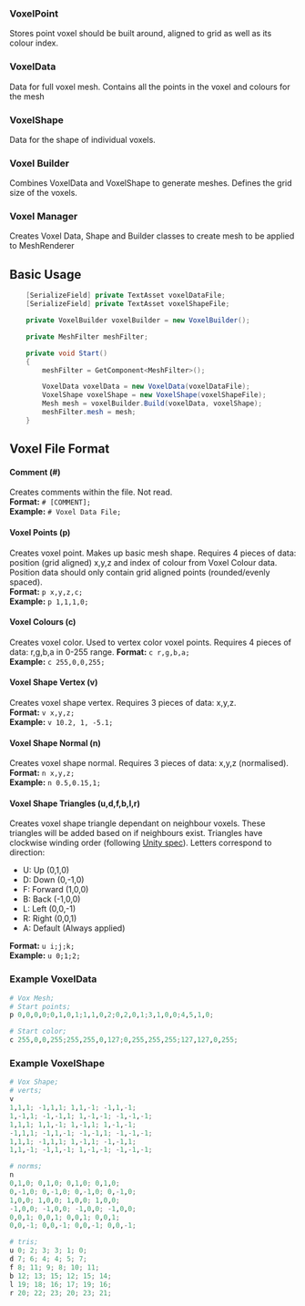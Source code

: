 ### VoxelPoint
Stores point voxel should be built around, aligned to grid as well as its colour index.

### VoxelData
Data for full voxel mesh. Contains all the points in the voxel and colours for the mesh

### VoxelShape
Data for the shape of individual voxels. 

### Voxel Builder
Combines VoxelData and VoxelShape to generate meshes. Defines the grid size of the voxels.

### Voxel Manager
Creates Voxel Data, Shape and Builder classes to create mesh to be applied to MeshRenderer

## Basic Usage
```cs
    [SerializeField] private TextAsset voxelDataFile;
    [SerializeField] private TextAsset voxelShapeFile;

    private VoxelBuilder voxelBuilder = new VoxelBuilder();

    private MeshFilter meshFilter;

    private void Start()
    {
        meshFilter = GetComponent<MeshFilter>();

        VoxelData voxelData = new VoxelData(voxelDataFile);
        VoxelShape voxelShape = new VoxelShape(voxelShapeFile);
        Mesh mesh = voxelBuilder.Build(voxelData, voxelShape);
        meshFilter.mesh = mesh;
    }
```

## Voxel File Format
#### Comment (#)
Creates comments within the file. Not read.   
**Format:** `# [COMMENT];`   
**Example:** `# Voxel Data File;`

#### Voxel Points (p)
Creates voxel point. Makes up basic mesh shape. Requires 4 pieces of data: position (grid aligned) x,y,z and index of colour from Voxel Colour data. Position data should only contain grid aligned points (rounded/evenly spaced).     
**Format:** `p x,y,z,c;`   
**Example:** `p 1,1,1,0;`

#### Voxel Colours (c)
Creates voxel color. Used to vertex color voxel points. Requires 4 pieces of data: r,g,b,a in 0-255 range.
**Format:** `c r,g,b,a;`   
**Example:** `c 255,0,0,255;`

#### Voxel Shape Vertex (v)
Creates voxel shape vertex. Requires 3 pieces of data: x,y,z.  
**Format:** `v x,y,z;`   
**Example:** `v 10.2, 1, -5.1;`

#### Voxel Shape Normal (n)
Creates voxel shape normal. Requires 3 pieces of data: x,y,z (normalised).  
**Format:** `n x,y,z;`   
**Example:** `n 0.5,0.15,1;`

#### Voxel Shape Triangles (u,d,f,b,l,r)
Creates voxel shape triangle dependant on neighbour voxels. These triangles will be added based on if neighbours exist. Triangles have clockwise winding order (following [Unity spec](https://docs.unity3d.com/2021.2/Documentation/Manual/AnatomyofaMesh.html#index-data)). Letters correspond to direction:  
- U: Up (0,1,0)
- D: Down (0,-1,0)
- F: Forward (1,0,0)
- B: Back (-1,0,0)
- L: Left (0,0,-1)
- R: Right (0,0,1) 
- A: Default (Always applied)

**Format:** `u i;j;k;`   
**Example:** `u 0;1;2;`


### Example VoxelData
```py
# Vox Mesh;
# Start points;
p 0,0,0,0;0,1,0,1;1,1,0,2;0,2,0,1;3,1,0,0;4,5,1,0;

# Start color;
c 255,0,0,255;255,255,0,127;0,255,255,255;127,127,0,255;
```


### Example VoxelShape
```py
# Vox Shape;
# verts;
v
1,1,1; -1,1,1; 1,1,-1; -1,1,-1; 
1,-1,1; -1,-1,1; 1,-1,-1; -1,-1,-1; 
1,1,1; 1,1,-1; 1,-1,1; 1,-1,-1; 
-1,1,1; -1,1,-1; -1,-1,1; -1,-1,-1; 
1,1,1; -1,1,1; 1,-1,1; -1,-1,1; 
1,1,-1; -1,1,-1; 1,-1,-1; -1,-1,-1; 

# norms;
n
0,1,0; 0,1,0; 0,1,0; 0,1,0; 
0,-1,0; 0,-1,0; 0,-1,0; 0,-1,0; 
1,0,0; 1,0,0; 1,0,0; 1,0,0; 
-1,0,0; -1,0,0; -1,0,0; -1,0,0; 
0,0,1; 0,0,1; 0,0,1; 0,0,1; 
0,0,-1; 0,0,-1; 0,0,-1; 0,0,-1; 

# tris;
u 0; 2; 3; 3; 1; 0;
d 7; 6; 4; 4; 5; 7;
f 8; 11; 9; 8; 10; 11;
b 12; 13; 15; 12; 15; 14;
l 19; 18; 16; 17; 19; 16;
r 20; 22; 23; 20; 23; 21;
```